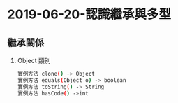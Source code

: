 # 2019-06-20-認識繼承與多型

## 繼承關係

1. Object 類別

    ```sh
    實例方法 clone() -> Object
    實例方法 equals(Object o) -> boolean
    實例方法 toString() -> String
    實例方法 hasCode() ->int
    ```

